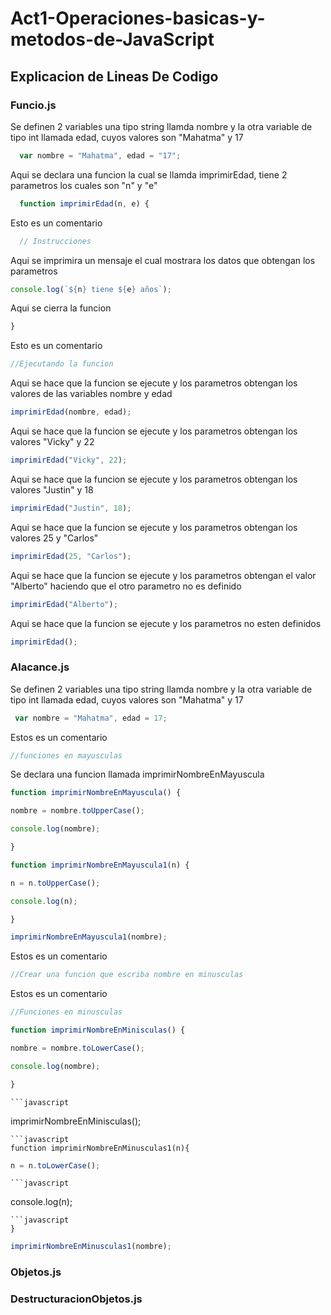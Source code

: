 # Act1-Operaciones-basicas-y-metodos-de-JavaScript

## Explicacion de Lineas De Codigo

### Funcio.js

 Se definen 2 variables una tipo string llamda nombre y la otra variable de tipo int llamada edad, cuyos valores son "Mahatma" y 17

```javascript
  var nombre = "Mahatma", edad = "17";
  ```
  Aqui se declara una funcion la cual se llamda imprimirEdad, tiene 2 parametros los cuales son "n" y "e"
```javascript
  function imprimirEdad(n, e) {
  ```
  Esto es un comentario
```javascript
  // Instrucciones
  ```
  Aqui se imprimira un mensaje el cual mostrara los datos que obtengan los parametros
   ```javascript
  console.log(`${n} tiene ${e} años`);
  ```
  Aqui se cierra la funcion
  ```javascript
  }
  ```
  Esto es un comentario
  ```javascript
  //Ejecutando la funcion
  ```
  Aqui se hace que la funcion se ejecute y los parametros obtengan los valores de las variables nombre y edad
  ```javascript
  imprimirEdad(nombre, edad);
  ```
  Aqui se hace que la funcion se ejecute y los parametros obtengan los valores "Vicky" y 22
  ```javascript
  imprimirEdad("Vicky", 22);
  ```
  Aqui se hace que la funcion se ejecute y los parametros obtengan los valores "Justin" y 18
  ```javascript
  imprimirEdad("Justin", 18);
  ```
  Aqui se hace que la funcion se ejecute y los parametros obtengan los valores 25 y "Carlos"
  ```javascript
  imprimirEdad(25, "Carlos");
  ```
  Aqui se hace que la funcion se ejecute y los parametros obtengan el valor "Alberto" haciendo que el otro parametro no es definido
  ```javascript
  imprimirEdad("Alberto");
  ```
  Aqui se hace que la funcion se ejecute y los parametros no esten definidos
   ```javascript
  imprimirEdad();
  ```
  
### Alacance.js
 Se definen 2 variables una tipo string llamda nombre y la otra variable de tipo int llamada edad, cuyos valores son "Mahatma" y 17

 ```javascript
  var nombre = "Mahatma", edad = 17;
  ```
 Estos es un comentario
 ```javascript
 //funciones en mayusculas
  ```
  Se declara una funcion llamada imprimirNombreEnMayuscula
  ```javascript
 function imprimirNombreEnMayuscula() {
  ```
  ```javascript
 nombre = nombre.toUpperCase();
  ```
  ```javascript
 console.log(nombre);
  ```
  ```javascript
 }
  ```
  ```javascript
 function imprimirNombreEnMayuscula1(n) {
  ```
  ```javascript
 n = n.toUpperCase();
  ```
  ```javascript
 console.log(n);
  ```
   ```javascript
 }
  ```
  ```javascript
 imprimirNombreEnMayuscula1(nombre);
  ```
   Estos es un comentario
  ```javascript
 //Crear una funcion que escriba nombre en minusculas
  ```
   Estos es un comentario
  ```javascript
 //Funciones en minusculas
  ```
  ```javascript
 function imprimirNombreEnMinisculas() {
  ```
  ```javascript
 nombre = nombre.toLowerCase();
  ```
  ```javascript
 console.log(nombre);
  ```
  ```javascript
 }
  ```
    ```javascript
 imprimirNombreEnMinisculas();
  ```
  ```javascript
 function imprimirNombreEnMinusculas1(n){
  ```
  ```javascript
 n = n.toLowerCase();
  ```
    ```javascript
 console.log(n);
  ```
  ```javascript
 }

  ```
  ```javascript
 imprimirNombreEnMinusculas1(nombre);
  ```
### Objetos.js

### DestructuracionObjetos.js